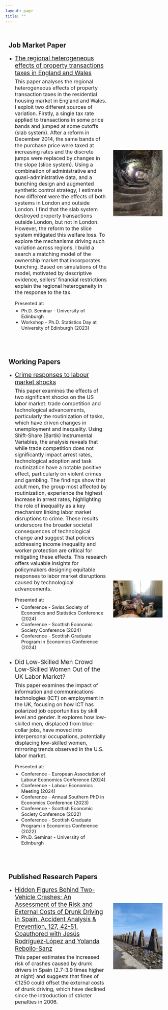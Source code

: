 ```yaml
---
layout: page
title: ""
---
```


<div style="display: flex; align-items: center; margin-bottom: 20px;">
  <div style="flex: 2; padding: 10px;">
    <h2>Job Market Paper</h2>
    <ul style="list-style-type: square; padding-left: 20px;">
      <li>
        <span style="font-size: 14pt;">
          <a href="https://drive.google.com/file/d/1Qg1GGhBU2GGuzi55yuqlhnCEyQN-mMF7/view?usp=sharing">
            The regional heterogeneous effects of property transactions taxes in England and Wales
          </a>
        </span>
        <p style="font-size: 12pt; margin-top: 5px;">
          This paper analyses the regional heterogeneous effects of property transaction taxes in the residential housing market in England and Wales. I exploit two different sources of variation. Firstly, a single tax rate applied to transactions in some price bands and jumped at some cutoffs (slab system). After a reform in December 2014, the same bands of the purchase price were taxed at increasing rates and the discrete jumps were replaced by changes in the slope (slice system). Using a combination of administrative and quasi-administrative data, and a bunching design and augmented synthetic control strategy, I estimate how different were the effects of both systems in London and outside London. I find that the slab system destroyed property transactions outside London, but not in London. However, the reform to the slice system mitigated this welfare loss. To explore the mechanisms driving such variation across regions, I build a search a matching model of the ownership market that incorporates bunching. Based on simulations of the model, motivated by descriptive evidence, sellers’
financial restrictions explain the regional heterogeneity in the response to the tax.
        </p>
        <p style="font-size: 11pt; margin-top: 5px; margin-bottom: 0;">Presented at:</p>
        <ul style="list-style-type: disc; padding-left: 20px; margin-top: 5px; font-size: 11pt;">
          <li>Ph.D. Seminar - University of Edinburgh</li>
          <li>Workshop - Ph.D. Statistics Day at University of Edinburgh (2023)</li>
        </ul>             
      </li>
    </ul>
  </div>
  <div style="flex: 1; padding: 10px; text-align: right;">
    <img src="/images/st_andres_castle_tunnel.jpeg" alt="tunnel" style="width: 100%; height: auto;">
  </div>
</div>

<div style="display: flex; align-items: center; margin-top: 20px;">
  <div style="flex: 2; padding: 10px;">
    <h2>Working Papers</h2>
    <ul style="list-style-type: square; padding-left: 20px;">
      <li style="margin-bottom: 20px;">
        <span style="font-size: 14pt;">
          <a href="https://drive.google.com/file/d/1v5QufP-uvjzgKu7GCHvOtCVgLBFIfuu5/view?usp=sharing">
            Crime responses to labour market shocks
          </a>
        </span>
        <p style="font-size: 12pt; margin-top: 5px;">
          This paper examines the effects of two significant shocks on the US labor market: trade competition and technological advancements, particularly the routinization of tasks, which have driven changes in unemployment and inequality. Using Shift-Share (Bartik) Instrumental Variables, the analysis reveals that while trade competition does not significantly impact arrest rates, technological adoption and task routinization have a notable positive effect, particularly on violent crimes and gambling. The findings show that adult men, the group most affected by routinization, experience the highest increase in arrest rates, highlighting the role of inequality as a key mechanism linking labor market disruptions to crime. These results underscore the broader societal consequences of technological change and suggest that policies addressing income inequality and worker protection are critical for mitigating these effects. This research offers valuable insights for policymakers designing equitable responses to labor market disruptions caused by technological advancements.
        </p>
        <p style="font-size: 11pt; margin-top: 5px; margin-bottom: 0;">Presented at:</p>
        <ul style="list-style-type: disc; padding-left: 20px; margin-top: 5px; font-size: 11pt;">
          <li>Conference - Swiss Society of Economics and Statistics Conference (2024)</li>
          <li>Conference - Scottish Economic Society Conference (2024)</li>
          <li>Conference - Scottish Graduate Program in Economics Conference (2024)</li>
        </ul>
      </li>
      <li style="margin-top: 25px;">
        <span style="font-size: 14pt;">
          Did Low-Skilled Men Crowd Low-Skilled Women Out of the UK Labor Market?
        </span>
        <p style="font-size: 12pt; margin-top: 5px;">
          This paper examines the impact of information and communications technologies (ICT) on employment in the UK, focusing on how ICT has polarized job opportunities by skill level and gender. It explores how low-skilled men, displaced from blue-collar jobs, have moved into interpersonal occupations, potentially displacing low-skilled women, mirroring trends observed in the U.S. labor market.
        </p>
        <p style="font-size: 11pt; margin-top: 5px; margin-bottom: 0;">Presented at:</p> 
        <ul style="list-style-type: disc; padding-left: 20px; margin-top: 5px; font-size: 11pt;">
          <li>Conference - European Association of Labour Economics Conference (2024)</li>
          <li>Conference - Labour Economics Meeting (2024)</li>
          <li>Conference - Annual Southern PhD in Economics Conference (2023)</li>
          <li>Conference - Scottish Economic Society Conference (2022)</li>
          <li>Conference - Scottish Graduate Program in Economics Conference (2022)</li>
          <li>Ph.D. Seminar - University of Edinburgh</li>
        </ul>      
      </li>
    </ul>
  </div>
  <div style="flex: 1; padding: 10px; text-align: right;">
    <img src="/images/dogs.jpeg" alt="Doggies" style="width: 100%; height: auto;">
  </div>
</div>

<div style="display: flex; align-items: center; margin-top: 20px;">
  <div style="flex: 2; padding: 10px;">
    <h2>Published Research Papers</h2>
    <ul style="list-style-type: disc; padding-left: 20px;">
      <li>
        <span style="font-size: 14pt;">
          <a href="https://www.sciencedirect.com/science/article/pii/S0001457519302726">
          Hidden Figures Behind Two-Vehicle Crashes: An Assessment of the Risk and External Costs of Drunk Driving in Spain. Accident Analysis & Prevention, 127, 42-51. Coauthored with Jesús Rodríguez-López and Yolanda Rebollo-Sanz
          </a>
        </span>          
        <p style="font-size: 12pt; margin-top: 5px;">
          This paper estimates the increased risk of crashes caused by drunk drivers in Spain (2.7-3.9 times higher at night) and suggests that fines of €1250 could offset the external costs of drunk driving, which have declined since the introduction of stricter penalties in 2006.
        </p>   
      </li>
    </ul>
  </div>
  <div style="flex: 1; padding: 10px; text-align: right;">
    <img src="/images/cramond.jpeg" alt="Cramond" style="width: 100%; height: auto;">
  </div>
</div>

<!--
<div style="display: flex; align-items: center; margin-top: 20px;">
  <div style="flex: 2; padding: 10px;">
    <h2>Work in Progress</h2>
    <ul style="list-style-type: disc; padding-left: 20px;">
      <li>
        The End of Dictatorships and the Effect on Female Labor Force Participation
      </li>
    </ul>
  </div>
  <div style="flex: 1; padding: 10px; text-align: right;">
    <img src="/images/dogs.jpeg" alt="Doggies" style="width: 100%; height: auto;">
  </div>
</div>
-->
